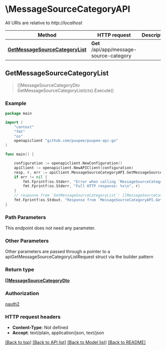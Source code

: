 # \MessageSourceCategoryAPI

All URIs are relative to *http://localhost*

Method | HTTP request | Description
------------- | ------------- | -------------
[**GetMessageSourceCategoryList**](MessageSourceCategoryAPI.md#GetMessageSourceCategoryList) | **Get** /api/app/message-source-category | 



## GetMessageSourceCategoryList

> []MessageSourceCategoryDto GetMessageSourceCategoryList(ctx).Execute()



### Example

```go
package main

import (
	"context"
	"fmt"
	"os"
	openapiclient "github.com/puupee/puupee-api-go"
)

func main() {

	configuration := openapiclient.NewConfiguration()
	apiClient := openapiclient.NewAPIClient(configuration)
	resp, r, err := apiClient.MessageSourceCategoryAPI.GetMessageSourceCategoryList(context.Background()).Execute()
	if err != nil {
		fmt.Fprintf(os.Stderr, "Error when calling `MessageSourceCategoryAPI.GetMessageSourceCategoryList``: %v\n", err)
		fmt.Fprintf(os.Stderr, "Full HTTP response: %v\n", r)
	}
	// response from `GetMessageSourceCategoryList`: []MessageSourceCategoryDto
	fmt.Fprintf(os.Stdout, "Response from `MessageSourceCategoryAPI.GetMessageSourceCategoryList`: %v\n", resp)
}
```

### Path Parameters

This endpoint does not need any parameter.

### Other Parameters

Other parameters are passed through a pointer to a apiGetMessageSourceCategoryListRequest struct via the builder pattern


### Return type

[**[]MessageSourceCategoryDto**](MessageSourceCategoryDto.md)

### Authorization

[oauth2](../README.md#oauth2)

### HTTP request headers

- **Content-Type**: Not defined
- **Accept**: text/plain, application/json, text/json

[[Back to top]](#) [[Back to API list]](../README.md#documentation-for-api-endpoints)
[[Back to Model list]](../README.md#documentation-for-models)
[[Back to README]](../README.md)

